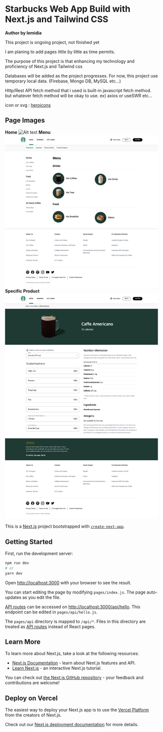 # Starbucks Web App Build with Next.js and Tailwind CSS

**Author by lemidia**

This project is ongoing project, not finished yet

I am planing to add pages little by little as time permits.

The purpose of this project is that enhancing my technology and proficiency of Next.js and Tailwind css

Databases will be added as the project progresses. For now, this project use temporary local data. (Firebase, Mongo DB, MySQL etc...)

Http/Rest API fetch method that i used is built-in javascript fetch method. but whatever fetch method will be okay to use. ex) axios or useSWR etc...

icon or svg : [heroicons](https://heroicons.com/)

## Page Images

**Home**
![Alt text](/projectImg/desktop-1.png)
**Menu**
![Alt text](/projectImg/menu-category.png)
**Specific Product**
![Alt text](/projectImg/product-page.png)

This is a [Next.js](https://nextjs.org/) project bootstrapped with [`create-next-app`](https://github.com/vercel/next.js/tree/canary/packages/create-next-app).

## Getting Started

First, run the development server:

```bash
npm run dev
# or
yarn dev
```

Open [http://localhost:3000](http://localhost:3000) with your browser to see the result.

You can start editing the page by modifying `pages/index.js`. The page auto-updates as you edit the file.

[API routes](https://nextjs.org/docs/api-routes/introduction) can be accessed on [http://localhost:3000/api/hello](http://localhost:3000/api/hello). This endpoint can be edited in `pages/api/hello.js`.

The `pages/api` directory is mapped to `/api/*`. Files in this directory are treated as [API routes](https://nextjs.org/docs/api-routes/introduction) instead of React pages.

## Learn More

To learn more about Next.js, take a look at the following resources:

- [Next.js Documentation](https://nextjs.org/docs) - learn about Next.js features and API.
- [Learn Next.js](https://nextjs.org/learn) - an interactive Next.js tutorial.

You can check out [the Next.js GitHub repository](https://github.com/vercel/next.js/) - your feedback and contributions are welcome!

## Deploy on Vercel

The easiest way to deploy your Next.js app is to use the [Vercel Platform](https://vercel.com/new?utm_medium=default-template&filter=next.js&utm_source=create-next-app&utm_campaign=create-next-app-readme) from the creators of Next.js.

Check out our [Next.js deployment documentation](https://nextjs.org/docs/deployment) for more details.
